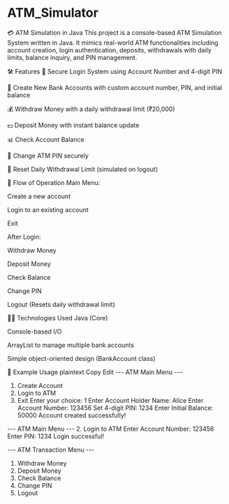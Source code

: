 # ATM_Simulator

💳 ATM Simulation in Java
This project is a console-based ATM Simulation System written in Java. It mimics real-world ATM functionalities including account creation, login authentication, deposits, withdrawals with daily limits, balance inquiry, and PIN management.

🛠 Features
🔐 Secure Login System using Account Number and 4-digit PIN

🧾 Create New Bank Accounts with custom account number, PIN, and initial balance

💰 Withdraw Money with a daily withdrawal limit (₹20,000)

💵 Deposit Money with instant balance update

📊 Check Account Balance

🔁 Change ATM PIN securely

📆 Reset Daily Withdrawal Limit (simulated on logout)

🔄 Flow of Operation
Main Menu:

Create a new account

Login to an existing account

Exit

After Login:

Withdraw Money

Deposit Money

Check Balance

Change PIN

Logout (Resets daily withdrawal limit)

🧑‍💻 Technologies Used
Java (Core)

Console-based I/O

ArrayList to manage multiple bank accounts

Simple object-oriented design (BankAccount class)

📝 Example Usage
plaintext
Copy
Edit
--- ATM Main Menu ---
1. Create Account
2. Login to ATM
3. Exit
Enter your choice: 1
Enter Account Holder Name: Alice
Enter Account Number: 123456
Set 4-digit PIN: 1234
Enter Initial Balance: 50000
Account created successfully!

--- ATM Main Menu ---
2. Login to ATM
Enter Account Number: 123456
Enter PIN: 1234
Login successful!

--- ATM Transaction Menu ---
1. Withdraw Money
2. Deposit Money
3. Check Balance
4. Change PIN
5. Logout
